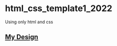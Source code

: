 # html_css_template1_2022
Using only html and css
<h2><a href='https://omaradly.github.io/html_css_template1_2022/'>My Design</a></h2>
